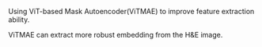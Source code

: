 Using ViT-based Mask Autoencoder(ViTMAE) to improve feature extraction ability.

ViTMAE can extract more robust embedding from the H&E image.
